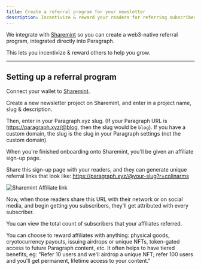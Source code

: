 ```yaml
---
title: Create a referral program for your newsletter
description: Incentivize & reward your readers for referring subscribers to your newsletter.
---
```


We integrate with [Sharemint](https://sharemint.xyz) so you can create a web3-native referral program, integrated directly into Paragraph.

This lets you incentivize & reward others to help you grow.

---

## Setting up a referral program

Connect your wallet to [Sharemint](https://sharemint.xyz).

Create a new newsletter project on Sharemint, and enter in a project name, slug & description.

Then, enter in your Paragraph.xyz slug. (If your Paragraph URL is https://paragraph.xyz/@blog, then the slug would be `blog`). If you have a custom domain, the slug is the slug in your Paragraph settings (not the custom domain).

When you're finished onboarding onto Sharemint, you'll be given an affiliate sign-up page.

Share this sign-up page with your readers, and they can generate unique referral links that look like: https://paragraph.xyz/@your-slug?r=colinarms

![Sharemint Affiliate link](/img/sharemint_affiliate.png)

Now, when those readers share this URL with their network or on social media, and begin getting you subscribers, they'll get attributed with every subscriber.

You can view the total count of subscribers that your affiliates referred.

You can choose to reward affiliates with anything: physical goods, cryotocurrency payouts, issuing airdrops or unique NFTs, token-gated access to future Paragraph content, etc. It often helps to have tiered benefits, eg: "Refer 10 users and we'll airdrop a unique NFT; refer 100 users and you'll get permanent, lifetime access to your content."
